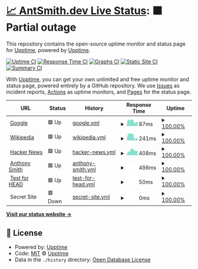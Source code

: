 # [📈 AntSmith.dev Live Status](https://Antsmith.dev): <!--live status--> **🟧 Partial outage**

This repository contains the open-source uptime monitor and status page for [Upptime](https://upptime.js.org), powered by [Upptime](https://github.com/upptime/upptime).

[![Uptime CI](https://github.com/upptime/upptime/workflows/Uptime%20CI/badge.svg)](https://github.com/upptime/upptime/actions?query=workflow%3A%22Uptime+CI%22)
[![Response Time CI](https://github.com/upptime/upptime/workflows/Response%20Time%20CI/badge.svg)](https://github.com/upptime/upptime/actions?query=workflow%3A%22Response+Time+CI%22)
[![Graphs CI](https://github.com/upptime/upptime/workflows/Graphs%20CI/badge.svg)](https://github.com/upptime/upptime/actions?query=workflow%3A%22Graphs+CI%22)
[![Static Site CI](https://github.com/upptime/upptime/workflows/Static%20Site%20CI/badge.svg)](https://github.com/upptime/upptime/actions?query=workflow%3A%22Static+Site+CI%22)
[![Summary CI](https://github.com/upptime/upptime/workflows/Summary%20CI/badge.svg)](https://github.com/upptime/upptime/actions?query=workflow%3A%22Summary+CI%22)

With [Upptime](https://upptime.js.org), you can get your own unlimited and free uptime monitor and status page, powered entirely by a GitHub repository. We use [Issues](https://github.com/upptime/upptime/issues) as incident reports, [Actions](https://github.com/upptime/upptime/actions) as uptime monitors, and [Pages](https://Antsmith.dev) for the status page.

<!--start: status pages-->
<!-- This summary is generated by Upptime (https://github.com/upptime/upptime) -->
<!-- Do not edit this manually, your changes will be overwritten -->
<!-- prettier-ignore -->
| URL | Status | History | Response Time | Uptime |
| --- | ------ | ------- | ------------- | ------ |
| <img alt="" src="https://favicons.githubusercontent.com/www.google.com" height="13"> [Google](https://www.google.com) | 🟩 Up | [google.yml](https://github.com/AntSmithCode/AntSmithDevUptime/commits/HEAD/history/google.yml) | <details><summary><img alt="Response time graph" src="./graphs/google/response-time-week.png" height="20"> 87ms</summary><br><a href="https://Antsmith.dev/history/google"><img alt="Response time 79" src="https://img.shields.io/endpoint?url=https%3A%2F%2Fraw.githubusercontent.com%2FAntSmithCode%2FAntSmithDevUptime%2FHEAD%2Fapi%2Fgoogle%2Fresponse-time.json"></a><br><a href="https://Antsmith.dev/history/google"><img alt="24-hour response time 114" src="https://img.shields.io/endpoint?url=https%3A%2F%2Fraw.githubusercontent.com%2FAntSmithCode%2FAntSmithDevUptime%2FHEAD%2Fapi%2Fgoogle%2Fresponse-time-day.json"></a><br><a href="https://Antsmith.dev/history/google"><img alt="7-day response time 87" src="https://img.shields.io/endpoint?url=https%3A%2F%2Fraw.githubusercontent.com%2FAntSmithCode%2FAntSmithDevUptime%2FHEAD%2Fapi%2Fgoogle%2Fresponse-time-week.json"></a><br><a href="https://Antsmith.dev/history/google"><img alt="30-day response time 85" src="https://img.shields.io/endpoint?url=https%3A%2F%2Fraw.githubusercontent.com%2FAntSmithCode%2FAntSmithDevUptime%2FHEAD%2Fapi%2Fgoogle%2Fresponse-time-month.json"></a><br><a href="https://Antsmith.dev/history/google"><img alt="1-year response time 79" src="https://img.shields.io/endpoint?url=https%3A%2F%2Fraw.githubusercontent.com%2FAntSmithCode%2FAntSmithDevUptime%2FHEAD%2Fapi%2Fgoogle%2Fresponse-time-year.json"></a></details> | <details><summary><a href="https://Antsmith.dev/history/google">100.00%</a></summary><a href="https://Antsmith.dev/history/google"><img alt="All-time uptime 100.00%" src="https://img.shields.io/endpoint?url=https%3A%2F%2Fraw.githubusercontent.com%2FAntSmithCode%2FAntSmithDevUptime%2FHEAD%2Fapi%2Fgoogle%2Fuptime.json"></a><br><a href="https://Antsmith.dev/history/google"><img alt="24-hour uptime 100.00%" src="https://img.shields.io/endpoint?url=https%3A%2F%2Fraw.githubusercontent.com%2FAntSmithCode%2FAntSmithDevUptime%2FHEAD%2Fapi%2Fgoogle%2Fuptime-day.json"></a><br><a href="https://Antsmith.dev/history/google"><img alt="7-day uptime 100.00%" src="https://img.shields.io/endpoint?url=https%3A%2F%2Fraw.githubusercontent.com%2FAntSmithCode%2FAntSmithDevUptime%2FHEAD%2Fapi%2Fgoogle%2Fuptime-week.json"></a><br><a href="https://Antsmith.dev/history/google"><img alt="30-day uptime 100.00%" src="https://img.shields.io/endpoint?url=https%3A%2F%2Fraw.githubusercontent.com%2FAntSmithCode%2FAntSmithDevUptime%2FHEAD%2Fapi%2Fgoogle%2Fuptime-month.json"></a><br><a href="https://Antsmith.dev/history/google"><img alt="1-year uptime 100.00%" src="https://img.shields.io/endpoint?url=https%3A%2F%2Fraw.githubusercontent.com%2FAntSmithCode%2FAntSmithDevUptime%2FHEAD%2Fapi%2Fgoogle%2Fuptime-year.json"></a></details>
| <img alt="" src="https://favicons.githubusercontent.com/en.wikipedia.org" height="13"> [Wikipedia](https://en.wikipedia.org) | 🟩 Up | [wikipedia.yml](https://github.com/AntSmithCode/AntSmithDevUptime/commits/HEAD/history/wikipedia.yml) | <details><summary><img alt="Response time graph" src="./graphs/wikipedia/response-time-week.png" height="20"> 241ms</summary><br><a href="https://Antsmith.dev/history/wikipedia"><img alt="Response time 142" src="https://img.shields.io/endpoint?url=https%3A%2F%2Fraw.githubusercontent.com%2FAntSmithCode%2FAntSmithDevUptime%2FHEAD%2Fapi%2Fwikipedia%2Fresponse-time.json"></a><br><a href="https://Antsmith.dev/history/wikipedia"><img alt="24-hour response time 828" src="https://img.shields.io/endpoint?url=https%3A%2F%2Fraw.githubusercontent.com%2FAntSmithCode%2FAntSmithDevUptime%2FHEAD%2Fapi%2Fwikipedia%2Fresponse-time-day.json"></a><br><a href="https://Antsmith.dev/history/wikipedia"><img alt="7-day response time 241" src="https://img.shields.io/endpoint?url=https%3A%2F%2Fraw.githubusercontent.com%2FAntSmithCode%2FAntSmithDevUptime%2FHEAD%2Fapi%2Fwikipedia%2Fresponse-time-week.json"></a><br><a href="https://Antsmith.dev/history/wikipedia"><img alt="30-day response time 204" src="https://img.shields.io/endpoint?url=https%3A%2F%2Fraw.githubusercontent.com%2FAntSmithCode%2FAntSmithDevUptime%2FHEAD%2Fapi%2Fwikipedia%2Fresponse-time-month.json"></a><br><a href="https://Antsmith.dev/history/wikipedia"><img alt="1-year response time 142" src="https://img.shields.io/endpoint?url=https%3A%2F%2Fraw.githubusercontent.com%2FAntSmithCode%2FAntSmithDevUptime%2FHEAD%2Fapi%2Fwikipedia%2Fresponse-time-year.json"></a></details> | <details><summary><a href="https://Antsmith.dev/history/wikipedia">100.00%</a></summary><a href="https://Antsmith.dev/history/wikipedia"><img alt="All-time uptime 100.00%" src="https://img.shields.io/endpoint?url=https%3A%2F%2Fraw.githubusercontent.com%2FAntSmithCode%2FAntSmithDevUptime%2FHEAD%2Fapi%2Fwikipedia%2Fuptime.json"></a><br><a href="https://Antsmith.dev/history/wikipedia"><img alt="24-hour uptime 100.00%" src="https://img.shields.io/endpoint?url=https%3A%2F%2Fraw.githubusercontent.com%2FAntSmithCode%2FAntSmithDevUptime%2FHEAD%2Fapi%2Fwikipedia%2Fuptime-day.json"></a><br><a href="https://Antsmith.dev/history/wikipedia"><img alt="7-day uptime 100.00%" src="https://img.shields.io/endpoint?url=https%3A%2F%2Fraw.githubusercontent.com%2FAntSmithCode%2FAntSmithDevUptime%2FHEAD%2Fapi%2Fwikipedia%2Fuptime-week.json"></a><br><a href="https://Antsmith.dev/history/wikipedia"><img alt="30-day uptime 100.00%" src="https://img.shields.io/endpoint?url=https%3A%2F%2Fraw.githubusercontent.com%2FAntSmithCode%2FAntSmithDevUptime%2FHEAD%2Fapi%2Fwikipedia%2Fuptime-month.json"></a><br><a href="https://Antsmith.dev/history/wikipedia"><img alt="1-year uptime 100.00%" src="https://img.shields.io/endpoint?url=https%3A%2F%2Fraw.githubusercontent.com%2FAntSmithCode%2FAntSmithDevUptime%2FHEAD%2Fapi%2Fwikipedia%2Fuptime-year.json"></a></details>
| <img alt="" src="https://favicons.githubusercontent.com/news.ycombinator.com" height="13"> [Hacker News](https://news.ycombinator.com) | 🟩 Up | [hacker-news.yml](https://github.com/AntSmithCode/AntSmithDevUptime/commits/HEAD/history/hacker-news.yml) | <details><summary><img alt="Response time graph" src="./graphs/hacker-news/response-time-week.png" height="20"> 408ms</summary><br><a href="https://Antsmith.dev/history/hacker-news"><img alt="Response time 381" src="https://img.shields.io/endpoint?url=https%3A%2F%2Fraw.githubusercontent.com%2FAntSmithCode%2FAntSmithDevUptime%2FHEAD%2Fapi%2Fhacker-news%2Fresponse-time.json"></a><br><a href="https://Antsmith.dev/history/hacker-news"><img alt="24-hour response time 435" src="https://img.shields.io/endpoint?url=https%3A%2F%2Fraw.githubusercontent.com%2FAntSmithCode%2FAntSmithDevUptime%2FHEAD%2Fapi%2Fhacker-news%2Fresponse-time-day.json"></a><br><a href="https://Antsmith.dev/history/hacker-news"><img alt="7-day response time 408" src="https://img.shields.io/endpoint?url=https%3A%2F%2Fraw.githubusercontent.com%2FAntSmithCode%2FAntSmithDevUptime%2FHEAD%2Fapi%2Fhacker-news%2Fresponse-time-week.json"></a><br><a href="https://Antsmith.dev/history/hacker-news"><img alt="30-day response time 348" src="https://img.shields.io/endpoint?url=https%3A%2F%2Fraw.githubusercontent.com%2FAntSmithCode%2FAntSmithDevUptime%2FHEAD%2Fapi%2Fhacker-news%2Fresponse-time-month.json"></a><br><a href="https://Antsmith.dev/history/hacker-news"><img alt="1-year response time 381" src="https://img.shields.io/endpoint?url=https%3A%2F%2Fraw.githubusercontent.com%2FAntSmithCode%2FAntSmithDevUptime%2FHEAD%2Fapi%2Fhacker-news%2Fresponse-time-year.json"></a></details> | <details><summary><a href="https://Antsmith.dev/history/hacker-news">100.00%</a></summary><a href="https://Antsmith.dev/history/hacker-news"><img alt="All-time uptime 99.95%" src="https://img.shields.io/endpoint?url=https%3A%2F%2Fraw.githubusercontent.com%2FAntSmithCode%2FAntSmithDevUptime%2FHEAD%2Fapi%2Fhacker-news%2Fuptime.json"></a><br><a href="https://Antsmith.dev/history/hacker-news"><img alt="24-hour uptime 100.00%" src="https://img.shields.io/endpoint?url=https%3A%2F%2Fraw.githubusercontent.com%2FAntSmithCode%2FAntSmithDevUptime%2FHEAD%2Fapi%2Fhacker-news%2Fuptime-day.json"></a><br><a href="https://Antsmith.dev/history/hacker-news"><img alt="7-day uptime 100.00%" src="https://img.shields.io/endpoint?url=https%3A%2F%2Fraw.githubusercontent.com%2FAntSmithCode%2FAntSmithDevUptime%2FHEAD%2Fapi%2Fhacker-news%2Fuptime-week.json"></a><br><a href="https://Antsmith.dev/history/hacker-news"><img alt="30-day uptime 100.00%" src="https://img.shields.io/endpoint?url=https%3A%2F%2Fraw.githubusercontent.com%2FAntSmithCode%2FAntSmithDevUptime%2FHEAD%2Fapi%2Fhacker-news%2Fuptime-month.json"></a><br><a href="https://Antsmith.dev/history/hacker-news"><img alt="1-year uptime 99.95%" src="https://img.shields.io/endpoint?url=https%3A%2F%2Fraw.githubusercontent.com%2FAntSmithCode%2FAntSmithDevUptime%2FHEAD%2Fapi%2Fhacker-news%2Fuptime-year.json"></a></details>
| <img alt="" src="https://favicons.githubusercontent.com/antsmith.dev" height="13"> [Anthony Smith](https://antsmith.dev) | 🟩 Up | [anthony-smith.yml](https://github.com/AntSmithCode/AntSmithDevUptime/commits/HEAD/history/anthony-smith.yml) | <details><summary><img alt="Response time graph" src="./graphs/anthony-smith/response-time-week.png" height="20"> 498ms</summary><br><a href="https://Antsmith.dev/history/anthony-smith"><img alt="Response time 622" src="https://img.shields.io/endpoint?url=https%3A%2F%2Fraw.githubusercontent.com%2FAntSmithCode%2FAntSmithDevUptime%2FHEAD%2Fapi%2Fanthony-smith%2Fresponse-time.json"></a><br><a href="https://Antsmith.dev/history/anthony-smith"><img alt="24-hour response time 499" src="https://img.shields.io/endpoint?url=https%3A%2F%2Fraw.githubusercontent.com%2FAntSmithCode%2FAntSmithDevUptime%2FHEAD%2Fapi%2Fanthony-smith%2Fresponse-time-day.json"></a><br><a href="https://Antsmith.dev/history/anthony-smith"><img alt="7-day response time 498" src="https://img.shields.io/endpoint?url=https%3A%2F%2Fraw.githubusercontent.com%2FAntSmithCode%2FAntSmithDevUptime%2FHEAD%2Fapi%2Fanthony-smith%2Fresponse-time-week.json"></a><br><a href="https://Antsmith.dev/history/anthony-smith"><img alt="30-day response time 526" src="https://img.shields.io/endpoint?url=https%3A%2F%2Fraw.githubusercontent.com%2FAntSmithCode%2FAntSmithDevUptime%2FHEAD%2Fapi%2Fanthony-smith%2Fresponse-time-month.json"></a><br><a href="https://Antsmith.dev/history/anthony-smith"><img alt="1-year response time 622" src="https://img.shields.io/endpoint?url=https%3A%2F%2Fraw.githubusercontent.com%2FAntSmithCode%2FAntSmithDevUptime%2FHEAD%2Fapi%2Fanthony-smith%2Fresponse-time-year.json"></a></details> | <details><summary><a href="https://Antsmith.dev/history/anthony-smith">100.00%</a></summary><a href="https://Antsmith.dev/history/anthony-smith"><img alt="All-time uptime 100.00%" src="https://img.shields.io/endpoint?url=https%3A%2F%2Fraw.githubusercontent.com%2FAntSmithCode%2FAntSmithDevUptime%2FHEAD%2Fapi%2Fanthony-smith%2Fuptime.json"></a><br><a href="https://Antsmith.dev/history/anthony-smith"><img alt="24-hour uptime 100.00%" src="https://img.shields.io/endpoint?url=https%3A%2F%2Fraw.githubusercontent.com%2FAntSmithCode%2FAntSmithDevUptime%2FHEAD%2Fapi%2Fanthony-smith%2Fuptime-day.json"></a><br><a href="https://Antsmith.dev/history/anthony-smith"><img alt="7-day uptime 100.00%" src="https://img.shields.io/endpoint?url=https%3A%2F%2Fraw.githubusercontent.com%2FAntSmithCode%2FAntSmithDevUptime%2FHEAD%2Fapi%2Fanthony-smith%2Fuptime-week.json"></a><br><a href="https://Antsmith.dev/history/anthony-smith"><img alt="30-day uptime 100.00%" src="https://img.shields.io/endpoint?url=https%3A%2F%2Fraw.githubusercontent.com%2FAntSmithCode%2FAntSmithDevUptime%2FHEAD%2Fapi%2Fanthony-smith%2Fuptime-month.json"></a><br><a href="https://Antsmith.dev/history/anthony-smith"><img alt="1-year uptime 100.00%" src="https://img.shields.io/endpoint?url=https%3A%2F%2Fraw.githubusercontent.com%2FAntSmithCode%2FAntSmithDevUptime%2FHEAD%2Fapi%2Fanthony-smith%2Fuptime-year.json"></a></details>
| <img alt="" src="https://favicons.githubusercontent.com/www.google.com" height="13"> [Test for HEAD](https://www.google.com) | 🟩 Up | [test-for-head.yml](https://github.com/AntSmithCode/AntSmithDevUptime/commits/HEAD/history/test-for-head.yml) | <details><summary><img alt="Response time graph" src="./graphs/test-for-head/response-time-week.png" height="20"> 50ms</summary><br><a href="https://Antsmith.dev/history/test-for-head"><img alt="Response time 40" src="https://img.shields.io/endpoint?url=https%3A%2F%2Fraw.githubusercontent.com%2FAntSmithCode%2FAntSmithDevUptime%2FHEAD%2Fapi%2Ftest-for-head%2Fresponse-time.json"></a><br><a href="https://Antsmith.dev/history/test-for-head"><img alt="24-hour response time 72" src="https://img.shields.io/endpoint?url=https%3A%2F%2Fraw.githubusercontent.com%2FAntSmithCode%2FAntSmithDevUptime%2FHEAD%2Fapi%2Ftest-for-head%2Fresponse-time-day.json"></a><br><a href="https://Antsmith.dev/history/test-for-head"><img alt="7-day response time 50" src="https://img.shields.io/endpoint?url=https%3A%2F%2Fraw.githubusercontent.com%2FAntSmithCode%2FAntSmithDevUptime%2FHEAD%2Fapi%2Ftest-for-head%2Fresponse-time-week.json"></a><br><a href="https://Antsmith.dev/history/test-for-head"><img alt="30-day response time 48" src="https://img.shields.io/endpoint?url=https%3A%2F%2Fraw.githubusercontent.com%2FAntSmithCode%2FAntSmithDevUptime%2FHEAD%2Fapi%2Ftest-for-head%2Fresponse-time-month.json"></a><br><a href="https://Antsmith.dev/history/test-for-head"><img alt="1-year response time 40" src="https://img.shields.io/endpoint?url=https%3A%2F%2Fraw.githubusercontent.com%2FAntSmithCode%2FAntSmithDevUptime%2FHEAD%2Fapi%2Ftest-for-head%2Fresponse-time-year.json"></a></details> | <details><summary><a href="https://Antsmith.dev/history/test-for-head">100.00%</a></summary><a href="https://Antsmith.dev/history/test-for-head"><img alt="All-time uptime 100.00%" src="https://img.shields.io/endpoint?url=https%3A%2F%2Fraw.githubusercontent.com%2FAntSmithCode%2FAntSmithDevUptime%2FHEAD%2Fapi%2Ftest-for-head%2Fuptime.json"></a><br><a href="https://Antsmith.dev/history/test-for-head"><img alt="24-hour uptime 100.00%" src="https://img.shields.io/endpoint?url=https%3A%2F%2Fraw.githubusercontent.com%2FAntSmithCode%2FAntSmithDevUptime%2FHEAD%2Fapi%2Ftest-for-head%2Fuptime-day.json"></a><br><a href="https://Antsmith.dev/history/test-for-head"><img alt="7-day uptime 100.00%" src="https://img.shields.io/endpoint?url=https%3A%2F%2Fraw.githubusercontent.com%2FAntSmithCode%2FAntSmithDevUptime%2FHEAD%2Fapi%2Ftest-for-head%2Fuptime-week.json"></a><br><a href="https://Antsmith.dev/history/test-for-head"><img alt="30-day uptime 100.00%" src="https://img.shields.io/endpoint?url=https%3A%2F%2Fraw.githubusercontent.com%2FAntSmithCode%2FAntSmithDevUptime%2FHEAD%2Fapi%2Ftest-for-head%2Fuptime-month.json"></a><br><a href="https://Antsmith.dev/history/test-for-head"><img alt="1-year uptime 100.00%" src="https://img.shields.io/endpoint?url=https%3A%2F%2Fraw.githubusercontent.com%2FAntSmithCode%2FAntSmithDevUptime%2FHEAD%2Fapi%2Ftest-for-head%2Fuptime-year.json"></a></details>
| <img alt="" src="https://favicons.githubusercontent.com/null" height="13"> Secret Site | 🟥 Down | [secret-site.yml](https://github.com/AntSmithCode/AntSmithDevUptime/commits/HEAD/history/secret-site.yml) | <details><summary><img alt="Response time graph" src="./graphs/secret-site/response-time-week.png" height="20"> 0ms</summary><br><a href="https://Antsmith.dev/history/secret-site"><img alt="Response time 0" src="https://img.shields.io/endpoint?url=https%3A%2F%2Fraw.githubusercontent.com%2FAntSmithCode%2FAntSmithDevUptime%2FHEAD%2Fapi%2Fsecret-site%2Fresponse-time.json"></a><br><a href="https://Antsmith.dev/history/secret-site"><img alt="24-hour response time 0" src="https://img.shields.io/endpoint?url=https%3A%2F%2Fraw.githubusercontent.com%2FAntSmithCode%2FAntSmithDevUptime%2FHEAD%2Fapi%2Fsecret-site%2Fresponse-time-day.json"></a><br><a href="https://Antsmith.dev/history/secret-site"><img alt="7-day response time 0" src="https://img.shields.io/endpoint?url=https%3A%2F%2Fraw.githubusercontent.com%2FAntSmithCode%2FAntSmithDevUptime%2FHEAD%2Fapi%2Fsecret-site%2Fresponse-time-week.json"></a><br><a href="https://Antsmith.dev/history/secret-site"><img alt="30-day response time 0" src="https://img.shields.io/endpoint?url=https%3A%2F%2Fraw.githubusercontent.com%2FAntSmithCode%2FAntSmithDevUptime%2FHEAD%2Fapi%2Fsecret-site%2Fresponse-time-month.json"></a><br><a href="https://Antsmith.dev/history/secret-site"><img alt="1-year response time 0" src="https://img.shields.io/endpoint?url=https%3A%2F%2Fraw.githubusercontent.com%2FAntSmithCode%2FAntSmithDevUptime%2FHEAD%2Fapi%2Fsecret-site%2Fresponse-time-year.json"></a></details> | <details><summary><a href="https://Antsmith.dev/history/secret-site">100.00%</a></summary><a href="https://Antsmith.dev/history/secret-site"><img alt="All-time uptime 99.92%" src="https://img.shields.io/endpoint?url=https%3A%2F%2Fraw.githubusercontent.com%2FAntSmithCode%2FAntSmithDevUptime%2FHEAD%2Fapi%2Fsecret-site%2Fuptime.json"></a><br><a href="https://Antsmith.dev/history/secret-site"><img alt="24-hour uptime 100.00%" src="https://img.shields.io/endpoint?url=https%3A%2F%2Fraw.githubusercontent.com%2FAntSmithCode%2FAntSmithDevUptime%2FHEAD%2Fapi%2Fsecret-site%2Fuptime-day.json"></a><br><a href="https://Antsmith.dev/history/secret-site"><img alt="7-day uptime 100.00%" src="https://img.shields.io/endpoint?url=https%3A%2F%2Fraw.githubusercontent.com%2FAntSmithCode%2FAntSmithDevUptime%2FHEAD%2Fapi%2Fsecret-site%2Fuptime-week.json"></a><br><a href="https://Antsmith.dev/history/secret-site"><img alt="30-day uptime 100.00%" src="https://img.shields.io/endpoint?url=https%3A%2F%2Fraw.githubusercontent.com%2FAntSmithCode%2FAntSmithDevUptime%2FHEAD%2Fapi%2Fsecret-site%2Fuptime-month.json"></a><br><a href="https://Antsmith.dev/history/secret-site"><img alt="1-year uptime 99.92%" src="https://img.shields.io/endpoint?url=https%3A%2F%2Fraw.githubusercontent.com%2FAntSmithCode%2FAntSmithDevUptime%2FHEAD%2Fapi%2Fsecret-site%2Fuptime-year.json"></a></details>

<!--end: status pages-->

[**Visit our status website →**](https://Antsmith.dev)

## 📄 License

- Powered by: [Upptime](https://github.com/upptime/upptime)
- Code: [MIT](./LICENSE) © [Upptime](https://upptime.js.org)
- Data in the `./history` directory: [Open Database License](https://opendatacommons.org/licenses/odbl/1-0/)
